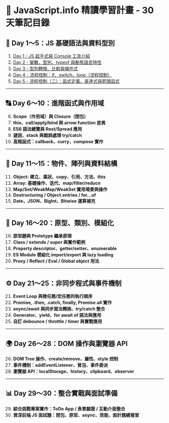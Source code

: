 # 📘 JavaScript.info 精讀學習計畫 - 30 天筆記目錄


## 🔢 Day 1～5：JS 基礎語法與資料型別

1. [Day 1 - JS 起手式與 Console 工具介紹](/ZogLp16EQkS2WzoLvRskJw)
2. [Day 2 - 變數、型別、typeof 與動態語言特性](/7yI-rJ_ARW-Ok4kbyCf3Zg)
3. [Day 3 - 型別轉換、比較與條件式](/_z90W4-jSHGEguRb0FoSeg)
4. [Day 4 - 流程控制：if、switch、loop（流程控制）](https://github.com/t020195444/javascript-notes/blob/main/Day4.md)
5. [Day 5 - 流程控制（二）：函式定義、表達式與箭頭函式](https://github.com/t020195444/javascript-notes/blob/main/Day5.md)
   
---

## 🔠 Day 6～10：進階函式與作用域

6. **Scope（作用域）與 Closure（閉包）**
7. **this、call/apply/bind 與 arrow function 差異**
8. **ES6 語法總覽與 Rest/Spread 應用**
9. **遞迴、stack 與錯誤處理 try/catch**
10. **高階函式：callback、curry、compose 實作**

---

## 🧱 Day 11～15：物件、陣列與資料結構

11. **Object: 建立、巢狀、copy、引用、方法、this**
12. **Array: 基礎操作、迭代、map/filter/reduce**
13. **Map/Set/WeakMap/WeakSet 實用場景與操作**
14. **Destructuring / Object.entries / for...of**
15. **Date、JSON、BigInt、Bitwise 運算補充**

---

## 🧬 Day 16～20：原型、類別、模組化

16. **原型鏈與 Prototype 繼承原理**
17. **Class / extends / super 與實作範例**
18. **Property descriptor、getter/setter、enumerable**
19. **ES Module 模組化 import/export 與 lazy loading**
20. **Proxy / Reflect / Eval / Global object 用法**

---

## ⚙️ Day 21～25：非同步程式與事件機制

21. **Event Loop 與微任務/宏任務的執行順序**
22. **Promise, .then, .catch, finally, Promise.all 實作**
23. **async/await 與同步寫法轉換、try/catch 整合**
24. **Generator、yield、for await of 語法與應用**
25. **自訂 debounce / throttle / timer 與實戰應用**

---

## 🌍 Day 26～28：DOM 操作與瀏覽器 API

26. **DOM Tree 操作、create/remove、屬性、style 控制**
27. **事件機制：addEventListener、冒泡、事件委派**
28. **瀏覽器 API：localStorage、history、clipboard、observer**

---

## 📊 Day 29～30：整合實戰與面試準備

29. **綜合挑戰專案實作：ToDo App / 表單驗證 / 互動介面整合**
30. **資深前端 JS 面試題：閉包、原型、async、效能、設計題總複習**
